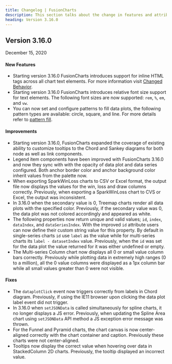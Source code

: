 ```yaml
---
title: Changelog | FusionCharts
description: This section talks about the change in features and attributes with latest released version.
heading: Version 3.16.0
---
```


<h2 class="sub-heading">Version 3.16.0</h2>

<p class="release-date">December 15, 2020</p>

<h4>New Features</h4>

-  Starting version 3.16.0 FusionCharts introduces support for inline HTML tags across all chart text elements. For more information visit [Changed Behavior](/upgrading/changed-behavior).
-  Starting version 3.16.0 FusionCharts introduces relative font size support for text elements. The following font sizes are now supported: `rem`, `%`, `em`, and `vw`.
-  You can now set and configure patterns to fill data plots, the following pattern types are available: circle, square, and line. For more details refer to [pattern fill](/chart-guide/chart-configurations/data-plot#add-pattern-fill-to-data-plots).

<h4>Improvements</h4>

-  Starting version 3.16.0, FusionCharts expanded the coverage of existing ability to customize tooltips to the Chord and Sankey diagrams for both node as well as link components.
-  Legend item components have been improved with FusionCharts 3.16.0 and now they sync with with the opacity of data plot and data series configured. Both anchor border color and anchor background color inherit values from the palette now.
-  When exporting SparkWinLoss charts to CSV or Excel format, the output file now displays the values for the win, loss and draw columns correctly. Previously, when exporting a SparkWinLoss chart to CVS or Excel, the output was inconsistent.
-  In 3.16.0 when the secondary value is 0, Treemap charts render all data plots with the specified color. Previously, if the secondary value was 0, the data plot was not colored accordingly and appeared as white.
-  The following properties now return unique and valid values; `id`, `index`, `dataIndex`, and `dataSeriesIndex`. With the improved `id` attribute users can now define their custom string value for this property. By default in single-series charts `id` use `label` as the value while for multi-series charts its `label - datasetIndex` value. Previously, when the `id` was set for the data plot the value returned for it was either undefined or empty.
-  The Multi-series Column chart now displays all 0 or small value column bars correctly. Previously while plotting data in extremely high ranges (0 to a million), all the 0 value columns were displayed as a 1px column bar while all small values greater than 0 were not visible.

<h4>Fixes</h4>

-  The `dataplotClick` event now triggers correctly from labels in Chord diagram. Previously, if using the IE11 browser upon clicking the data plot label event did not trigger.
-  In 3.16.0 when `setJSONData` is called simultaneously for spline charts, it no longer displays a JS error. Previously, when updating the Spline Area chart using `setJSONData` API method a JS exception error message was thrown.
-  For the Funnel and Pyramid charts, the chart canvas is now center-aligned correctly with the chart container and caption. Previously these charts were not center-aligned.
-  Tooltips now display the correct value when hovering over data in StackedColumn 2D charts. Previously, the tooltip displayed an incorrect value.
